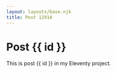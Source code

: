 ```yaml
---
layout: layouts/base.njk
title: Post 12914
---
```


# Post {{ id }}

This is post {{ id }} in my Eleventy project.
